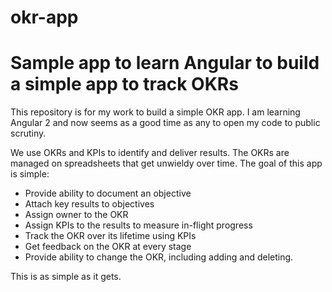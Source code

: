 # okr-app


# Sample app to learn Angular to build a simple app to track OKRs

This repository is for my work to build a simple OKR app. I am learning Angular 2 and now seems as a good time as any to
open my code to public scrutiny.

We use OKRs and KPIs to identify and deliver results. The OKRs are managed on spreadsheets that get unwieldy over time.
The goal of this app is simple:

- Provide ability to document an objective
- Attach key results to objectives
- Assign owner to the OKR
- Assign KPIs to the results to measure in-flight progress
- Track the OKR over its lifetime using KPIs
- Get feedback on the OKR at every stage
- Provide ability to change the OKR, including adding and deleting.

This is as simple as it gets.
